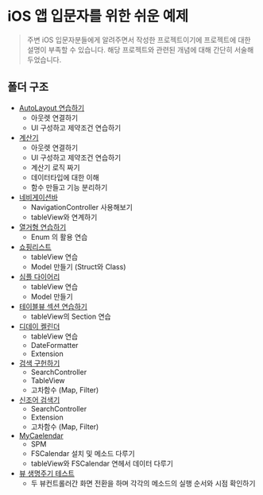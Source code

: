 # iOS 앱 입문자를 위한 쉬운 예제 

> 주변 iOS 입문자분들에게 알려주면서 작성한 프로젝트이기에 프로젝트에 대한 설명이 부족할 수 있습니다.
> 해당 프로젝트와 관련된 개념에 대해 간단히 서술해두었습니다.
## 폴더 구조
- [AutoLayout 연습하기](/Basic_Examples/Projects/AutoLayoutPractice/)
    - 아웃렛 연결하기
    - UI 구성하고 제약조건 연습하기
- [계산기](Basic_Examples/Projects/Calculator/)
    - 아웃렛 연결하기
    - UI 구성하고 제약조건 연습하기
    - 계산기 로직 짜기
    - 데이터타입에 대한 이해
    - 함수 만들고 기능 분리하기
- [네비게이션바](Basic_Examples/Projects/NavigationBarAndTableView/)
    - NavigationController 사용해보기
    - tableView와 연계하기
- [열거형 연습하기](Basic_Examples/Projects/EnumPractice/)
    - Enum 의 활용 연습
- [쇼핑리스트](Basic_Examples/Projects/MyShoppingList/)
    - tableView 연습
    - Model 만들기 (Struct와 Class)
- [심플 다이어리](Basic_Examples/Projects/SimpleDiary/)
    - tableView 연습
    - Model 만들기
- [테이블뷰 섹션 연습하기](Basic_Examples/Projects/TableViewSectionPractice/)
    - tableView의 Section 연습
- [디데이 켈린더](Basic_Examples/Projects/DDayCalendar/)
    - tableView 연습
    - DateFormatter
    - Extension
- [검색 구헌하기](Basic_Examples/Projects/PraticeeSearch/)
    - SearchController
    - TableView
    - 고차함수 (Map, Filter)
- [신조어 검색기](Basic_Examples/Projects/SlangQuiz/)
    - SearchController
    - Extension
    - 고차함수 (Map, Filter)
- [MyCaelendar](Basic_Examples/Projects/MyCalendar/)
    - SPM
    - FSCalendar 설치 및 메소드 다루기
    - tableView와 FSCalendar 연헤서 데이터 다루기
- [뷰 생명주기 테스트](Basic_Examples/Projects/ViewLifeCycle/)
    - 두 뷰컨트롤러간 화면 전환을 하며 각각의 메소드의 실행 순서와 시점 확인하기

